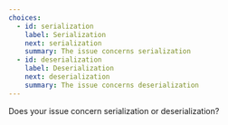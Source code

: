 ```yaml
---
choices:
  - id: serialization
    label: Serialization
    next: serialization
    summary: The issue concerns serialization
  - id: deserialization
    label: Deserialization
    next: deserialization
    summary: The issue concerns deserialization
---
```


Does your issue concern serialization or deserialization?